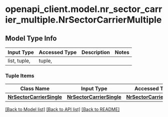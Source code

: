 # openapi_client.model.nr_sector_carrier_multiple.NrSectorCarrierMultiple

## Model Type Info
Input Type | Accessed Type | Description | Notes
------------ | ------------- | ------------- | -------------
list, tuple,  | tuple,  |  | 

### Tuple Items
Class Name | Input Type | Accessed Type | Description | Notes
------------- | ------------- | ------------- | ------------- | -------------
[**NrSectorCarrierSingle**](NrSectorCarrierSingle.md) | [**NrSectorCarrierSingle**](NrSectorCarrierSingle.md) | [**NrSectorCarrierSingle**](NrSectorCarrierSingle.md) |  | 

[[Back to Model list]](../../README.md#documentation-for-models) [[Back to API list]](../../README.md#documentation-for-api-endpoints) [[Back to README]](../../README.md)

